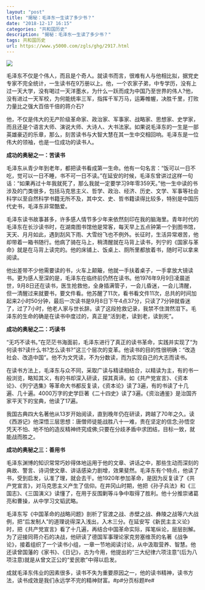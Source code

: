 ```yaml
---
layout: "post"
title: "揭秘：毛泽东一生读了多少书？"
date: "2018-12-17 16:15"
categories: "共和国历史"
description: "揭秘：毛泽东一生读了多少书？"
tags: 共和国历史
url: https://www.y5000.com/zgls/ghg/2917.html
---
```






![](https://img.y5000.com/uploads/allimg/160718/4-160GP0244G37.jpg)

毛泽东不仅是个伟人，而且是个奇人。就读书而言，很难有人与他相比拟，据党史专家不完全统计，一生读书在9万册以上。他，一个农家子弟，中专学历，没有上过一天大学，没有喝过一天洋墨水，为什么一跃而成为中国乃至世界的伟人?他，没有进过一天军校，为何能统率三军，指挥千军万马，运筹帷幄，决胜千里，打败力量比之强大百倍千倍的蒋介石?

他，不仅是伟大的无产阶级革命家、政治家、军事家、战略家、思想家、史学家，而且还是个语言大师、演说大师、大诗人、大书法家。如果说毛泽东的一生是一部英雄豪迈的乐章，那么，刻苦读书与大智大慧在其一生中交相回响。毛泽东是一位伟大的领袖，也是一位成功的读书人。

**成功的奥秘之一：苦读书**

毛泽东从青少年到老年，都把读书看成第一生命。他有一句名言：“饭可以一日不吃，觉可以一日不睡，书不可一日不读。”在延安的时候，毛泽东曾讲过这样一句话：“如果再过十年我就死了，那么我就一定要学习9年零359天。”他一生中读的书涉及的门类很多，包括马克思主义、哲学、政治、经济、历史、文学、军事等社会科学以至自然科学书籍无所不及，其中文、史、哲书籍读得比较多，特别是中国历代史书，毛泽东非常酷爱。

毛泽东读书故事甚多，许多感人情节多少年来依然刻印在我的脑海里。青年时代的毛泽东在长沙读书时，在湖南图书馆他是常客，每天早上五点钟第一个到图书馆，天天、月月如此，遇到刮风下雨、大雪纷飞也不例外。长征时，生活异常艰苦，他却带着一箱书随行。他病了骑在马上，稍清醒就在马背上读书，列宁的《国家与革命》就是在马背上读完的。他的床铺上、饭桌上、厕所里都放着书，随时可以拿来阅读。

他出差带不少他需要读的书，火车上颠簸，他就一手扶着桌子，一手拿放大镜读书。更为感人至深的是，毛泽东在临终前仍然在读书。他1976年9月9日凌晨逝世，9月8日还在读书，医生抢救他，全身插满管子，一会儿昏迷，一会儿清醒，但一清醒过来就要书，要文件看。他苏醒了11次，看书看文件11次，总共的时间加起来2小时50分钟，最后一次读书是9月8日下午4点37分，只读了7分钟就昏迷了，过了7小时，他老人家与世长辞。读了这段抢救记录，我禁不住潸然泪下。毛泽东的生命的确是在读书中度过的，真正是“活到老，读到老，读到死”。

**成功的奥秘之二：巧读书**

“无巧不读书。”在茫茫书海面前，毛泽东进行了真正的读书革命，实践并实现了“为何读书?读什么书?怎么读书?”这三个层次的变革。他读书的目的性很明确：“改造社会、改造中国”。他不为文凭读，不为分数读，而为实现自己的大志而读书。

在读书方法上，毛泽东与众不同，采取广读与精读相结合，以精读为主，有的书一般浏览，略知其义，有的书却深入研读，探其真谛。如《共产党宣言》、《资本论》、《列宁选集》等革命大书都反复读，《资本论》读了3遍，有的书读了十几遍、几十遍。4000万字的史学巨著《二十四史》读了3遍。《资治通鉴》是治国齐家平天下的宝典，他读了17遍。

我国古典四大名著他从13岁开始阅读，直到晚年仍在研读，跨越了70年之久。读《西游记》他深悟三层思想：唐僧师徒能战胜八十一难，贵在坚定的信念;孙悟空凭天不怕、地不怕的造反精神终究成佛;只要在分歧矛盾中求团结，目标一致，就能战而胜之。

**成功的奥秘之三：善用书**

毛泽东渊博的知识常常巧妙得体地运用于他的文章、讲话之中，那些生动而深刻的典故、警言、诗词使文章、讲话感染力剧增，效果斐然。毛泽东有个特点，他读了书，受到启发，认准了理，就会去干。他1920年参加革命，是因为反复读了《共产党宣言》，对马克思主义产生了信仰。在井冈山时期，他把《孙子兵法》和《三国志》、《三国演义》读懂了，在用于反围剿等斗争中取得了胜利。他十分推崇诸葛亮和曹操，从中学习文韬武略。

毛泽东写《中国革命的战略问题》剖析了官渡之战、赤壁之战、彝陵之战等六大战例，把“后发制人”的道理说得深入浅出，入木三分。在延安写《新民主主义论》时，把《共产党宣言》看了十几遍，再结合中国革命实际，挥笔纵论，层层剖解。为了迎接同蒋介石的决战，他研读了德国军事理论家克劳塞维茨的名著《战争论》，接着组织了一个读书小组，一章一节地阅读讨论，从中汲取营养、智慧。他还读曾国藩的《家书》、《日记》，古为今用，他提出的“三大纪律六项注意”(后为八项注意)就是从曾文正公的“爱民歌”中得以启发。

成就毛泽东伟业的因素很多，读书不失为重要原因之一，他的读书精神，读书方法，读书成效是我们永远学不完的精神财富。#p#分页标题#e#
